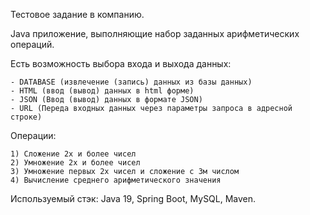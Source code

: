 Тестовое задание в компанию.

Java приложение, выполняющие набор заданных арифметических операций.

Есть возможность выбора входа и выхода данных:

    - DATABASE (извлечение (запись) данных из базы данных)
    - HTML (ввод (вывод) данных в html форме)
    - JSON (Ввод (вывод) данных в формате JSON)
    - URL (Переда входных данных через параметры запроса в адресной строке)

Операции:

    1) Сложение 2х и более чисел
    2) Умножение 2х и более чисел
    3) Умножение первых 2х чисел и сложение с 3м числом
    4) Вычисление среднего арифметического значения

Используемый стэк: Java 19, Spring Boot, MySQL, Maven.